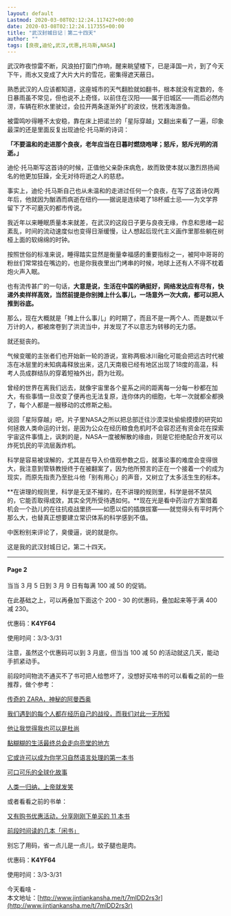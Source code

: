 ```yaml
---
layout: default
Lastmod: 2020-03-08T02:12:24.117427+00:00
date: 2020-03-08T02:12:24.117355+00:00
title: "武汉封城日记｜第二十四天"
author: ""
tags: [良夜,迪伦,武汉,优惠,托马斯,NASA]
---
```


武汉昨夜惊雷不断，风浪拍打窗门作响，醒来眺望楼下，已是泽国一片，到了今天下午，雨水又变成了大片大片的雪花，密集得遮天蔽日。

熟悉武汉的人应该都知道，这座城市的天气翻脸就如翻书，根本就没有定数的，冬日暴雨虽不常见，但也说不上奇怪，以前住在汉阳——属于旧城区——雨后必然内涝，车辆在积水里驶过，会拉开两条逐渐外扩的波纹，恍若浅海游鱼。

被雷鸣吵得睡不太安稳，靠在床上把诺兰的「星际穿越」又翻出来看了一遍，印象最深的还是里面反复出现迪伦·托马斯的诗词：

**「不要温和的走进那个良夜，老年应当在日暮时燃烧咆哮；怒斥，怒斥光明的消逝。」**

迪伦·托马斯写这首诗的时候，正值他父亲卧床病危，故而致使本就以激烈昂扬闻名的他更加狂躁，全无对待将逝之人的慈悲。

事实上，迪伦·托马斯自己也从未温和的走进过任何一个良夜，在写了这首诗仅两年后，他就因为酗酒而病逝在纽约——据说是连续喝了18杯威士忌——为文学界留下了不可磨灭的都市传说。

我近年以来睡眠质量本来就差，在武汉的这段日子更与良夜无缘，作息和思绪一起紊乱，时间的流动速度似也变得日渐缓慢，让人想起后现代主义画作里那些躺在树桠上面的软绵绵的时钟。

按照世俗的标准来说，睡得踏实显然是衡量幸福感的重要指标之一，被阿中哥哥的粉丝们常常挂在嘴边的，也是你我夜里出门烤串的时候，地球上还有人不得不枕着炮火声入眠。

也有流传甚广的一句话，**大意是说，生活在中国的确挺好，网络发达应有尽有，快递外卖样样高效，当然前提是你别摊上什么事儿，一场意外一次大病，都可以把人推到谷底。**

那么，现在大概就是「摊上什么事儿」的时期了，而且不是一两个人、而是数以千万计的人，都被席卷到了洪流当中，并发现了不以意志为转移的无力感。

就还挺丧的。

气候变暖的主张者们也开始新一轮的游说，宣称两极冰川融化可能会把远古时代被冻在冰层里的未知病毒释放出来，这几天南极已经有地区出现了18度的高温，科考人员成群结队的穿着短袖外出，蔚为壮观。

曾经的世界在离我们远去，就像宇宙里各个星系之间的距离每一分每一秒都在加大，有些事情一旦改变了便再也无法复原，连你体内的细胞，七年一次就都全都换了，每个人都是一艘移动的忒修斯之船。

说回「星际穿越」吧，片子里NASA之所以把总部迁往沙漠深处偷偷摸摸的研究如何拯救人类命运的计划，是因为公众在经历粮食危机时不会容忍还有资金花在探索宇宙这件事情上，讽刺的是，NASA一度被解散的缘由，则是它拒绝配合开发可以炸死饥民的平流层轰炸机。

科学是容易被误解的，尤其是在导入价值观参数之后，就事论事的难度会变得很大，我注意到管轶教授终于在被翻案了，因为他所预言的正在一个接着一个的成为现实，而原先指责乃至批斗他「别有用心」的声音，又树立了太多活生生的标本。

**在讲理的规则里，科学是无坚不摧的，在不讲理的规则里，科学是弱不禁风的，它能否取得成效，其实全凭所受待遇如何。**现在光是看中药治疗方案借着机会一个劲儿的在往抗疫战里挤——如愿以偿的插旗拔寨——就觉得头有平时两个那么大，也替真正想要建立常识体系的科学感到不值。

中医粉别来评论了，臭傻逼，说的就是你。

这是我的武汉封城日记，第二十四天。

* * *

#### Page 2

当当 3 月 5 日到 3 月 9 日有每满 100 减 50 的促销。  

  

在此基础之上，可以再叠加下面这个 200 - 30 的优惠码，叠加起来等于满 400 减 230。

  

优惠码：**K4YF64**

使用时间：3/3-3/31

  

注意，虽然这个优惠码可以到 3 月底，但当当 100 减 50 的活动就这几天，能动手抓紧动手。

  

前段时间物流不通买不了书可把人给憋坏了，没想好买啥书的可以看看之前的一些推荐，做个参考：

  

  

[传奇的 ZARA，神秘的阿曼西奥](http://mp.weixin.qq.com/s?__biz=MjM5OTM4ODU4MA==&mid=2648813547&idx=1&sn=927483b0b3862ef317874f4f4c5e7610&chksm=bf293b20885eb23600daa81bdaeeb3258c4a6963aebad29a579e1ff97e8a7ab83589f564caf6&scene=21#wechat_redirect)  

  

  

[我们遇到的每个人都在经历自己的战役，而我们对此一无所知](http://mp.weixin.qq.com/s?__biz=MjM5OTM4ODU4MA==&mid=2648813536&idx=1&sn=fc30a7045b358154a295362f4557ce36&chksm=bf293b2b885eb23d9cb8a0d8d382658e070ceb65cdec4267a1ce55697835724373cfe34b9b3b&scene=21#wechat_redirect)  

  

  

[他让我觉得我也可以是杜尚](http://mp.weixin.qq.com/s?__biz=MjM5OTM4ODU4MA==&mid=2648813527&idx=1&sn=6c2c71b4f993d0bc729d70425b2a2b87&chksm=bf293b1c885eb20a33e9240032ba68876d48fedbcbd935e4e58320082f82b822241e9320d902&scene=21#wechat_redirect)  

  

  

[黏糊糊的生活最终总会走向亮堂的地方](http://mp.weixin.qq.com/s?__biz=MjM5OTM4ODU4MA==&mid=2648813509&idx=1&sn=a8061973c05035e06afe78d84da7d7f2&chksm=bf293b0e885eb218f6124a08cbecf5d1c87a2d60b77c0fc0c80752ec3ee1c42e02f57273a075&scene=21#wechat_redirect)  

  

  

[它或许可以成为你学习自然语言处理的第一本书](http://mp.weixin.qq.com/s?__biz=MjM5OTM4ODU4MA==&mid=2648813428&idx=1&sn=649149ef315a4cd890ac43bb04eaa729&chksm=bf293bbf885eb2a908024ca3ee42bfe4bcd038e957a6122b746e25e52557566aab0ba0399f6a&scene=21#wechat_redirect)  

  

  

[可口可乐的全球化故事](http://mp.weixin.qq.com/s?__biz=MjM5OTM4ODU4MA==&mid=2648813420&idx=1&sn=93d830565c67db57c6f3fbb8c6071f8e&chksm=bf293ba7885eb2b1987e85d7c466969648e0eefcec35eb9093264f6e32964c8b0bf5971b2157&scene=21#wechat_redirect)  

  

  

[人类一归纳，上帝就发笑](http://mp.weixin.qq.com/s?__biz=MjM5OTM4ODU4MA==&mid=2648813391&idx=1&sn=f44bcb8d8208c55b85861914f5d46d1b&chksm=bf293b84885eb2920876c97753ec149fba26210b1c676acf0cde68fb27f0971b6d985f1da5f2&scene=21#wechat_redirect)  

  

或者看看之前的书单：

  

[又有购书优惠活动，分享刚刚下单买的 11 本书](http://mp.weixin.qq.com/s?__biz=MjM5OTM4ODU4MA==&mid=2648813200&idx=1&sn=4befa1e71e2f3dfc97c87a066be53c80&chksm=bf293a5b885eb34dcb3ffa6203f81f8ab4272bf7a925274ac888672f8ab1735353e60fdb75ab&scene=21#wechat_redirect)

[前段时间读的几本「闲书」](http://mp.weixin.qq.com/s?__biz=MjM5OTM4ODU4MA==&mid=2648813051&idx=1&sn=15dd71eb8603b1b0f074014af3b7e320&chksm=bf293930885eb0264d01555babcf9295c4f51fc2834c8bfa12d6eb9d92e0f9f8ce18dc7cedf0&scene=21#wechat_redirect)  

  

别忘了用码，省一点儿是一点儿，蚊子腿也是肉。  

  

优惠码：**K4YF64**

使用时间：3/3-3/31

  

今天看啥 -  
本文地址：[http://www.jintiankansha.me/t/7mIDD2rs3r](http://www.jintiankansha.me/t/7mIDD2rs3r)

